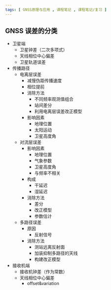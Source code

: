 ```yaml
---
tags: [ GNSS原理与应用 , 课程笔记 , 课程笔记/复习 ]
---
```

## GNSS 误差的分类
- 卫星端
	- 卫星钟差（二次多项式）
	- 天线相位中心偏差
	- 卫星轨道误差
- 传播路径
	- 电离层误差
		- 减慢伪距传播速度
		- 相位提前
		- 消除方法
			- 不同频率观测值组合
			- 站间差分
			- 利用电离层误差改正模型
		- 影响因素
			- 地理位置
			- 太阳运动
			- 卫星高度角
	- 对流层误差
		- 影响因素
			- 地理位置
			- 气象参数
			- 卫星高度角
			- 与频率不相关
		- 构成
			- 干延迟
			- 湿延迟
		- 消除方法
			- 差分
			- 改正模型
			- 参数估计
	- 多路径误差
		- 原因
			- 反射信号
		- 消除方法
			- 测站远离反射面
			- 加装抑制多路径的天线
			- 构建改正模型
- 接收机端
	- 接收机钟差（作为常数）
	- 天线相位中心偏差
		- offset&variation